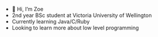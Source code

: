 - 👋 Hi, I’m Zoe
- 2nd year BSc student at Victoria University of Wellington
- Currently learning Java/C/Ruby
- Looking to learn more about low level programming
